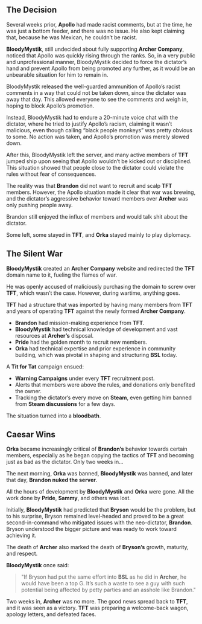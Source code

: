 ## The Decision

Several weeks prior, **Apollo** had made racist comments, but at the time, he was just a bottom feeder, and there was no issue. He also kept claiming that, because he was Mexican, he couldn’t be racist.

**BloodyMystik**, still undecided about fully supporting **Archer Company**, noticed that Apollo was quickly rising through the ranks. So, in a very public and unprofessional manner, BloodyMystik decided to force the dictator’s hand and prevent Apollo from being promoted any further, as it would be an unbearable situation for him to remain in.

BloodyMystik released the well-guarded ammunition of Apollo’s racist comments in a way that could not be taken down, since the dictator was away that day. This allowed everyone to see the comments and weigh in, hoping to block Apollo’s promotion.

Instead, BloodyMystik had to endure a 20-minute voice chat with the dictator, where he tried to justify Apollo’s racism, claiming it wasn’t malicious, even though calling “black people monkeys” was pretty obvious to some. No action was taken, and Apollo’s promotion was merely slowed down.

After this, BloodyMystik left the server, and many active members of **TFT** jumped ship upon seeing that Apollo wouldn’t be kicked out or disciplined. This situation showed that people close to the dictator could violate the rules without fear of consequences.

The reality was that **Brandon** did not want to recruit and scalp **TFT** members. However, the Apollo situation made it clear that war was brewing, and the dictator’s aggressive behavior toward members over **Archer** was only pushing people away.

Brandon still enjoyed the influx of members and would talk shit about the dictator.

Some left, some stayed in **TFT**, and **Orka** stayed mainly to play diplomacy.

## The Silent War

**BloodyMystik** created an **Archer Company** website and redirected the **TFT** domain name to it, fueling the flames of war.

He was openly accused of maliciously purchasing the domain to screw over **TFT**, which wasn’t the case. However, during wartime, anything goes.

**TFT** had a structure that was imported by having many members from **TFT** and years of operating **TFT** against the newly formed **Archer Company**.

- **Brandon** had mission-making experience from **TFT**.
- **BloodyMystik** had technical knowledge of development and vast resources at **Archer’s** disposal.
- **Pride** had the golden month to recruit new members.
- **Orka** had technical expertise and prior experience in community building, which was pivotal in shaping and structuring **BSL** today.

A **Tit for Tat** campaign ensued:
- **Warning Campaigns** under every **TFT** recruitment post.
- Alerts that members were above the rules, and donations only benefited the owner.
- Tracking the dictator’s every move on **Steam**, even getting him banned from **Steam discussions** for a few days.

The situation turned into a **bloodbath**.

## Caesar Wins

**Orka** became increasingly critical of **Brandon’s** behavior towards certain members, especially as he began copying the tactics of **TFT** and becoming just as bad as the dictator. Only two weeks in...

The next morning, **Orka** was banned, **BloodyMystik** was banned, and later that day, **Brandon nuked the server**.

All the hours of development by **BloodyMystik** and **Orka** were gone. All the work done by **Pride**, **Sammy**, and others was lost.

Initially, **BloodyMystik** had predicted that **Bryson** would be the problem, but to his surprise, Bryson remained level-headed and proved to be a great second-in-command who mitigated issues with the neo-dictator, **Brandon**. Bryson understood the bigger picture and was ready to work toward achieving it.

The death of **Archer** also marked the death of **Bryson’s** growth, maturity, and respect.

**BloodyMystik** once said: 
> "If Bryson had put the same effort into **BSL** as he did in **Archer**, he would have been a top G. It’s such a waste to see a guy with such potential being affected by petty parties and an asshole like Brandon."

Two weeks in, **Archer** was no more. The good news spread back to **TFT**, and it was seen as a victory. **TFT** was preparing a welcome-back wagon, apology letters, and defeated faces.

